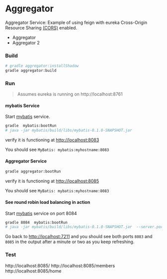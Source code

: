 Aggregator
==========

Aggregator Service: Example of using feign with eureka
Cross-Origin Resource Sharing [(CORS)](https://spring.io/understanding/CORS) enabled. 
 
* Aggregator
* Aggregator 2


### Build

```bash
# gradle aggregator:installShadow
gradle aggregator:build
```

### Run

> Assumes eureka is running on http://localhost:8761

#### mybatis Service

Start [mybatis](../mybatis/) service.  

```bash
gradle  mybatis:bootRun 
# java -jar mybatis/build/libs/mybatis-0.1.0-SNAPSHOT.jar
```

verify it is functioning at [http://localhost:8083](http://localhost:8083)

You should see `MyBatis: mybatis:myhostname:8083`


#### Aggregator Service

```bash
gradle aggregator:bootRun
```

verify it is functioning at [http://localhost:8085](http://localhost:8085)

You should see `MyBatis: mybatis:myhostname:8083`

#### See round robin load balancing in action

Start [mybatis](../mybatis/) service on port 8084

```bash
gradle 8084  mybatis:bootRun 
# java -jar mybatis/build/libs/mybatis-0.1.0-SNAPSHOT.jar  --server.port=8084
```

Go back to [http://localhost:7211](http://localhost:8085) and you should see both ports `8083` and `8085` in the output after a minute or two as you keep refreshing.

### Test
http://localhost:8085/
http://localhost:8085/members
http://localhost:8085/home
